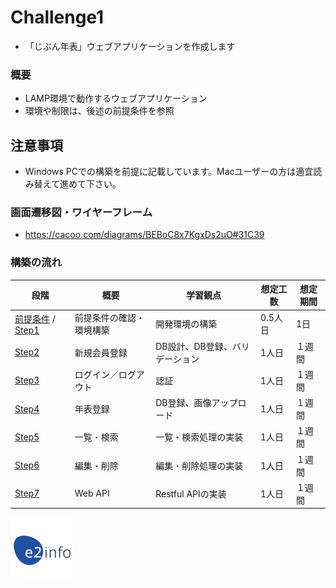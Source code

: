 # Challenge1

* 「じぶん年表」ウェブアプリケーションを作成します

### 概要

* LAMP環境で動作するウェブアプリケーション
* 環境や制限は、後述の前提条件を参照

## 注意事項

* Windows PCでの構築を前提に記載しています。Macユーザーの方は適宜読み替えて進めて下さい。

### 画面遷移図・ワイヤーフレーム

* https://cacoo.com/diagrams/BEBoC8x7KgxDs2uO#31C39

### 構築の流れ

|  段階 | 概要 | 学習観点 | 想定工数 | 想定期間 |
|  ------ | ------ | ------  | ------ | ------ |
| [前提条件](Step0.md) / [Step1](Step1.md) | 前提条件の確認・環境構築 | 開発環境の構築 | 0.5人日 | 1日 |
| [Step2](Step2.md) | 新規会員登録 | DB設計、DB登録、バリデーション | 1人日 | １週間 |
| [Step3](Step3.md) | ログイン／ログアウト | 認証 | 1人日 | １週間 |
| [Step4](Step4.md) | 年表登録 | DB登録、画像アップロード | 1人日 | １週間 |
| [Step5](Step5.md) | 一覧・検索 | 一覧・検索処理の実装 | 1人日 | １週間 |
| [Step6](Step6.md) | 編集・削除 | 編集・削除処理の実装 | 1人日 | １週間 |
| [Step7](Step7.md) | Web API | Restful APIの実装 | 1人日 | １週間 |

![イーツー・インフォロゴ](https://raw.githubusercontent.com/e2info/e2info-warehouse/master/images/logo/logo100x100_transparent.png)
